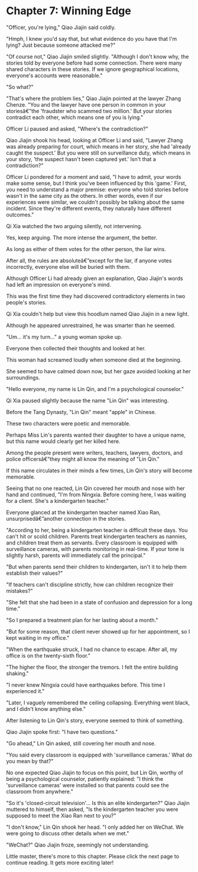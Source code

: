 ﻿# Chapter 7: Winning Edge

"Officer, you're lying," Qiao Jiajin said coldly.

"Hmph, I knew you'd say that, but what evidence do you have that I'm lying? Just because someone attacked me?"

"Of course not," Qiao Jiajin smiled slightly. "Although I don't know why, the stories told by everyone before had some connection. There were many shared characters in these stories. If we ignore geographical locations, everyone's accounts were reasonable."

"So what?"

"That's where the problem lies," Qiao Jiajin pointed at the lawyer Zhang Chenze. "You and the lawyer have one person in common in your storiesâ€”the 'fraudster who scammed two million.' But your stories contradict each other, which means one of you is lying."

Officer Li paused and asked, "Where's the contradiction?"

Qiao Jiajin shook his head, looking at Officer Li and said, "Lawyer Zhang was already preparing for court, which means in her story, she had 'already caught the suspect.' But you were still on surveillance duty, which means in your story, 'the suspect hasn't been captured yet.' Isn't that a contradiction?"

Officer Li pondered for a moment and said, "I have to admit, your words make some sense, but I think you've been influenced by this 'game.' First, you need to understand a major premise: everyone who told stories before wasn't in the same city as the others. In other words, even if our experiences were similar, we couldn't possibly be talking about the same incident. Since they're different events, they naturally have different outcomes."

Qi Xia watched the two arguing silently, not intervening.

Yes, keep arguing. The more intense the argument, the better.

As long as either of them votes for the other person, the liar wins.

After all, the rules are absoluteâ€”except for the liar, if anyone votes incorrectly, everyone else will be buried with them.

Although Officer Li had already given an explanation, Qiao Jiajin's words had left an impression on everyone's mind.

This was the first time they had discovered contradictory elements in two people's stories.

Qi Xia couldn't help but view this hoodlum named Qiao Jiajin in a new light.

Although he appeared unrestrained, he was smarter than he seemed.

"Um... it's my turn..." a young woman spoke up.

Everyone then collected their thoughts and looked at her.

This woman had screamed loudly when someone died at the beginning.

She seemed to have calmed down now, but her gaze avoided looking at her surroundings.

"Hello everyone, my name is Lin Qin, and I'm a psychological counselor."

Qi Xia paused slightly because the name "Lin Qin" was interesting.

Before the Tang Dynasty, "Lin Qin" meant "apple" in Chinese.

These two characters were poetic and memorable.

Perhaps Miss Lin's parents wanted their daughter to have a unique name, but this name would clearly get her killed here.

Among the people present were writers, teachers, lawyers, doctors, and police officersâ€”they might all know the meaning of "Lin Qin."

If this name circulates in their minds a few times, Lin Qin's story will become memorable.

Seeing that no one reacted, Lin Qin covered her mouth and nose with her hand and continued, "I'm from Ningxia. Before coming here, I was waiting for a client. She's a kindergarten teacher."

Everyone glanced at the kindergarten teacher named Xiao Ran, unsurprisedâ€”another connection in the stories.

"According to her, being a kindergarten teacher is difficult these days. You can't hit or scold children. Parents treat kindergarten teachers as nannies, and children treat them as servants. Every classroom is equipped with surveillance cameras, with parents monitoring in real-time. If your tone is slightly harsh, parents will immediately call the principal."

"But when parents send their children to kindergarten, isn't it to help them establish their values?"

"If teachers can't discipline strictly, how can children recognize their mistakes?"

"She felt that she had been in a state of confusion and depression for a long time."

"So I prepared a treatment plan for her lasting about a month."

"But for some reason, that client never showed up for her appointment, so I kept waiting in my office."

"When the earthquake struck, I had no chance to escape. After all, my office is on the twenty-sixth floor."

"The higher the floor, the stronger the tremors. I felt the entire building shaking."

"I never knew Ningxia could have earthquakes before. This time I experienced it."

"Later, I vaguely remembered the ceiling collapsing. Everything went black, and I didn't know anything else."

After listening to Lin Qin's story, everyone seemed to think of something.

Qiao Jiajin spoke first: "I have two questions."

"Go ahead," Lin Qin asked, still covering her mouth and nose.

"You said every classroom is equipped with 'surveillance cameras.' What do you mean by that?"

No one expected Qiao Jiajin to focus on this point, but Lin Qin, worthy of being a psychological counselor, patiently explained: "I think the 'surveillance cameras' were installed so that parents could see the classroom from anywhere."

"So it's 'closed-circuit television'... Is this an elite kindergarten?" Qiao Jiajin muttered to himself, then asked, "Is the kindergarten teacher you were supposed to meet the Xiao Ran next to you?"

"I don't know," Lin Qin shook her head. "I only added her on WeChat. We were going to discuss other details when we met."

"WeChat?" Qiao Jiajin froze, seemingly not understanding.

Little master, there's more to this chapter. Please click the next page to continue reading. It gets more exciting later!
